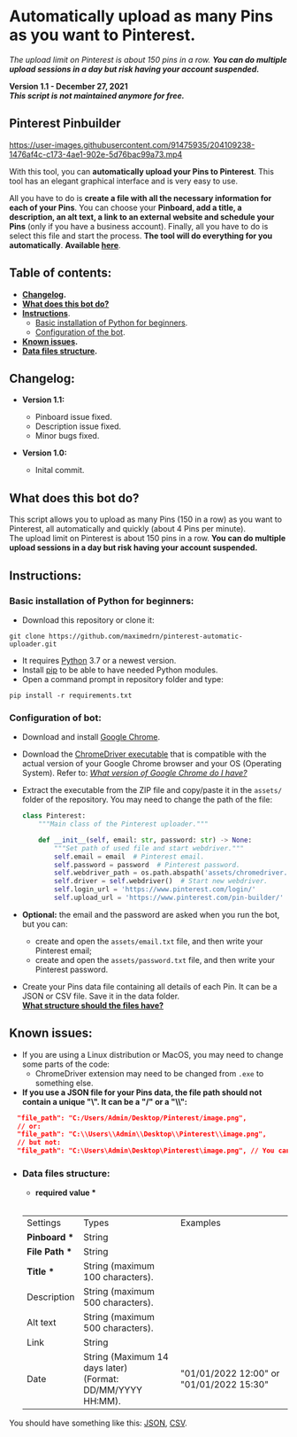 # Automatically upload as many Pins as you want to Pinterest.
_The upload limit on Pinterest is about 150 pins in a row. **You can do multiple upload sessions in a day but risk having your account suspended.**_

**Version 1.1 - December 27, 2021**  
_**This script is not maintained anymore for free.**_

## Pinterest Pinbuilder

https://user-images.githubusercontent.com/91475935/204109238-1476af4c-c173-4ae1-902e-5d76bac99a73.mp4

With this tool, you can **automatically upload your Pins to Pinterest**. This tool has an elegant graphical interface and is very easy to use.

All you have to do is **create a file with all the necessary information for each of your Pins**. You can choose your **Pinboard, add a title, a description, an alt text, a link to an external website and schedule your Pins** (only if you have a business account). Finally, all you have to do is select this file and start the process. **The tool will do everything for you automatically**. **Available [here](https://maximedrn.gumroad.com/l/pinterest-pinbuilder)**.


## Table of contents:

* **[Changelog](https://github.com/maximedrn/pinterest-automatic-upload#changelog).**
* **[What does this bot do?](https://github.com/maximedrn/pinterest-automatic-upload#what-does-this-bot-do)**
* **[Instructions](https://github.com/maximedrn/pinterest-automatic-upload#instructions)**.
  * [Basic installation of Python for beginners](https://github.com/maximedrn/pinterest-automatic-upload#basic-installation-of-python-for-beginners).
  * [Configuration of the bot](https://github.com/maximedrn/pinterest-automatic-upload#configuration-of-the-bot).
* **[Known issues](https://github.com/maximedrn/pinterest-automatic-upload#known-issues).**
* **[Data files structure](https://github.com/maximedrn/pinterest-automatic-upload#data-files-structure).**


## Changelog:

* **Version 1.1:**
  * Pinboard issue fixed.
  * Description issue fixed.
  * Minor bugs fixed. 

* **Version 1.0:** 
  * Inital commit.


## What does this bot do?

This script allows you to upload as many Pins (150 in a row) as you want to Pinterest, all automatically and quickly (about 4 Pins per minute).  
The upload limit on Pinterest is about 150 pins in a row. **You can do multiple upload sessions in a day but risk having your account suspended.**


## Instructions:

### Basic installation of Python for beginners:
  * Download this repository or clone it:
  
  ```
  git clone https://github.com/maximedrn/pinterest-automatic-uploader.git
  ```
  * It requires [Python](https://www.python.org/) 3.7 or a newest version.
  * Install [pip](https://pip.pypa.io/en/stable/installation/) to be able to have needed Python modules.
  * Open a command prompt in repository folder and type:
  
  ```
  pip install -r requirements.txt
  ```


### Configuration of bot:

  * Download and install [Google Chrome](https://www.google.com/intl/en_en/chrome/).
  * Download the [ChromeDriver executable](https://chromedriver.chromium.org/downloads) that is compatible with the actual version of your Google Chrome browser and your OS (Operating System). Refer to: _[What version of Google Chrome do I have?](https://www.whatismybrowser.com/detect/what-version-of-chrome-do-i-have)_
  * Extract the executable from the ZIP file and copy/paste it in the `assets/` folder of the repository. You may need to change the path of the file:

    ```python
    class Pinterest:
        """Main class of the Pinterest uploader."""

        def __init__(self, email: str, password: str) -> None:
            """Set path of used file and start webdriver."""
            self.email = email  # Pinterest email.
            self.password = password  # Pinterest password.
            self.webdriver_path = os.path.abspath('assets/chromedriver.exe')  # Edit this line with your path.
            self.driver = self.webdriver()  # Start new webdriver.
            self.login_url = 'https://www.pinterest.com/login/'
            self.upload_url = 'https://www.pinterest.com/pin-builder/'
    ```
  * **Optional:** the email and the password are asked when you run the bot, but you can:
    * create and open the `assets/email.txt` file, and then write your Pinterest email;
    * create and open the `assets/password.txt` file, and then write your Pinterest password.
  * Create your Pins data file containing all details of each Pin. It can be a JSON or CSV file. Save it in the data folder.  
    **[What structure should the files have?](https://github.com/maximedrn/pinterest-automatic-upload#data-files-structure)**


## Known issues:

* If you are using a Linux distribution or MacOS, you may need to change some parts of the code:  
  * ChromeDriver extension may need to be changed from `.exe` to something else.
* **If you use a JSON file for your Pins data, the file path should not contain a unique "\\". It can be a "/" or a "\\\\":**

```json
  "file_path": "C:/Users/Admin/Desktop/Pinterest/image.png",
  // or:
  "file_path": "C:\\Users\\Admin\\Desktop\\Pinterest\\image.png",
  // but not:
  "file_path": "C:\Users\Admin\Desktop\Pinterest\image.png", // You can see that "\" is highlighted in red.
  ```

* ### Data files structure:

   * <strong>required value *</strong>
          
   <br>
   <table>
      <tbody>
         <tr>
            <td>Settings</td>
            <td>Types</td>
            <td>Examples</td>
         </tr>
         <tr>
            <td><strong>Pinboard *</strong></td>
            <td>String</td>
         </tr>
         <tr>
            <td><strong>File Path *</strong></td>
            <td>String</td>
         </tr>
         <tr>
            <td><strong>Title *</strong></td>
            <td>String (maximum 100 characters).</td>
         </tr>
         <tr>
            <td>Description</td>
            <td>String (maximum 500 characters).</td>
         </tr>
         <tr>
            <td>Alt text</td>
            <td>String (maximum 500 characters).</td>
         </tr>
         <tr>
            <td>Link</td>
            <td>String</td>
         </tr>
         <tr>
            <td>Date</td>
            <td>String (Maximum 14 days later)
              <br>(Format: DD/MM/YYYY HH:MM).</td>
            <td>"01/01/2022 12:00" or "01/01/2022 15:30"</td>
         </tr>
      </tbody>
   </table>

You should have something like this:  [JSON](https://github.com/maximedrn/pinterest-automatic-upload/blob/master/data/json_structure.json), [CSV](https://github.com/maximedrn/pinterest-automatic-upload/blob/master/data/csv_structure.csv).
